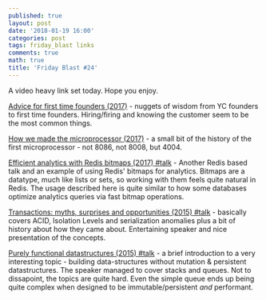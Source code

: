 ```yaml
---
published: true
layout: post
date: '2018-01-19 16:00'
categories: post
tags: friday_blast links
comments: true
math: true
title: 'Friday Blast #24'
---
```


A video heavy link set today. Hope you enjoy.

[Advice for first time founders (2017)](https://blog.ycombinator.com/advice-for-first-time-founders/) - nuggets of wisdom from YC founders to first time founders. Hiring/firing and knowing the customer seem to be the most common things.

[How we made the microprocessor (2017)](https://www.nature.com/articles/s41928-017-0014-8) - a small bit of the history of the first microprocessor - not 8086, not 8008, but 4004.

[Efficient analytics with Redis bitmaps (2017) #talk](https://www.youtube.com/watch?v=a-BtWlU55kk&mkt_tok=eyJpIjoiTURrMk9UVmtZVGMzWWpBNSIsInQiOiJmWHdNN2c2WG5xc1ZcL3JGdjI3YzF5TFlEVm5jZ3ZnVVpXb2Y4RFo4bkVBSUZKQXp4Q2FlQlFTdDRvSmwyMGtnWWY3UDFYOEpkQW9CbWxxamYrWDBtUXhFZHdoc0RPUUdmdjNCKzhWUE1IZVpJcVJoNGRyeGREYTJNdm5EWjRPM1EifQ%3D%3D) - Another Redis based talk and an example of using Redis' bitmaps for analytics. Bitmaps are a datatype, much like lists or sets, so working with them feels quite natural in Redis. The usage described here is quite similar to how some databases optimize analytics queries via fast bitmap operations.

[Transactions: myths, surprises and opportunities (2015) #talk](https://www.youtube.com/watch?v=5ZjhNTM8XU8) - basically covers ACID, Isolation Levels and serialization anomalies plus a bit of history about how they came about. Entertaining speaker and nice presentation of the concepts.

[Purely functional datastructures (2015) #talk](https://www.youtube.com/watch?v=KtltiBfvqCE) - a brief introduction to a very interesting topic - building data-structures without mutation & persistent datastructures. The speaker managed to cover stacks and queues. Not to dissapoint, the topics are quite hard. Even the simple queue ends up being quite complex when designed to be immutable/persistent _and_ performant.
